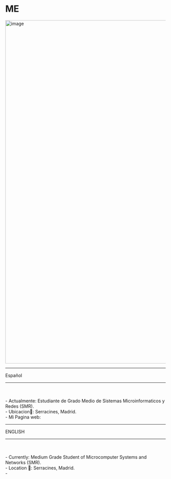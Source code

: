 # ME

<img width="1920" height="1080" alt="image" src="https://github.com/user-attachments/assets/48d5bfb3-0b43-422a-a212-617df0debd08" />
<HR>
<n>Español </n>
<hr>
<br>
<br>
- Actualmente: Estudiante de Grado Medio de Sistemas Microinformaticos y Redes (SMR).
<br>
- Ubicacion🚩: Serracines, Madrid. 
<br>
- Mi Pagina web: 
<HR>
<n> ENGLISH</n>
<hr>
<br>
<br>
- Currently: Medium Grade Student of Microcomputer Systems and Networks (SMR).
<br>
- Location 🚩: Serracines, Madrid. 
<br>
- 
